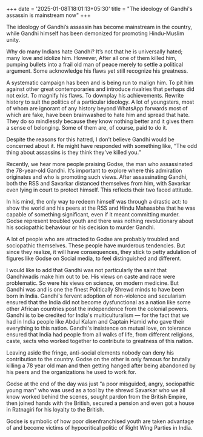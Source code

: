 +++
date = '2025-01-08T18:01:13+05:30'
title = "The ideology of Gandhi's assassin is mainstream now"
+++

The ideology of Gandhi’s assassin has become mainstream in the country, while Gandhi himself has been demonized for promoting Hindu-Muslim unity.

Why do many Indians hate Gandhi? It’s not that he is universally hated; many love and idolize him. However, After all one of them killed him, pumping bullets into a frail old man of peace merely to settle a political argument. Some acknowledge his flaws yet still recognize his greatness.

A systematic campaign has been and is being run to malign him. To pit him against other great contemporaries and introduce rivalries that perhaps did not exist. To magnify his flaws. To downplay his achievements. Rewrite history to suit the politics of a particular ideology. A lot of youngsters, most of whom are ignorant of any history beyond WhatsApp forwards most of which are fake, have been brainwashed to hate him and spread that hate. They do so mindlessly because they know nothing better and it gives them a sense of belonging. Some of them are, of course, paid to do it.

Despite the reasons for this hatred, I don’t believe Gandhi would be concerned about it. He might have responded with something like, “The odd thing about assassins is they think they've killed you.”

Recently, we hear more people praising Godse, the man who assassinated the 78-year-old Gandhi. It’s important to explore where this admiration originates and who is promoting such views. After assassinating Gandhi, both the RSS and Savarkar distanced themselves from him, with Savarkar even lying in court to protect himself. This reflects their two faced attitude.

In his mind, the only way to redeem himself was through a drastic act: to show the world and his peers at the RSS and Hindu Mahasabha that he was capable of something significant, even if it meant committing murder. Godse represent troubled youth and there was nothing revolutionary about his sociopathic behaviour or his decision to murder Gandhi.

A lot of people who are attracted to Godse are probably troubled and sociopathic themselves. These people have murderous tendencies. But since they realize, it will have consequences, they stick to petty adulation of figures like Godse on Social media, to feel distinguished and different.

I would like to add that Gandhi was not particularly the saint that Gandhiwadis make him out to be. His views on caste and race were problematic. So were his views on science, on modern medicine. But Gandhi was and is one the finest Politically Shrewd minds to have been born in India. Gandhi's fervent adoption of non-violence and secularism ensured that the India did not become dysfunctional as a nation like some other African countries post the independence from the colonial powers. Gandhi is to be credited for India's multiculturalism — for the fact that we had in India people like Abdul Kalam and Captain Hamid who gave their everything to this nation. Gandhi's insistence on mutual love, on tolerance ensured that India had people from all walks of life, from different religions, caste, sects who worked together to contribute to greatness of this nation.

Leaving aside the fringe, anti-social elements nobody can deny his contribution to the country. Godse on the other is only famous for brutally killing a 78 year old man and then getting hanged after being abandoned by his peers and the organizations he used to work for.

Godse at the end of the day was just “a poor misguided, angry, sociopathic young man" who was used as a tool by the shrewd Savarkar who we all know worked behind the scenes, sought pardon from the British Empire, then joined hands with the British, secured a pension and even got a house in Ratnagiri for his loyalty to the British.

Godse is symbolic of how poor disenfranchised youth are taken advantage of and become victims of hypocritical politic of Right Wing Parties in India.